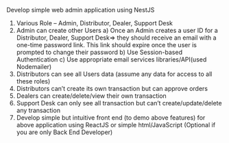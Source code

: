 Develop simple web admin application using NestJS
1) Various Role – Admin, Distributor, Dealer, Support Desk
2) Admin can create other Users
a) Once an Admin creates a user ID for a Distributor, Dealer, Support Desk=> they should receive an
email with a one-time password link. This link should expire once the user is prompted to
change their password
b) Use Session-based Authentication
c) Use appropriate email services libraries/API(used Nodemailer)
3) Distributors can see all Users data (assume any data for access to all these roles)
4) Distributors can’t create its own transaction but can approve orders
5) Dealers can create/delete/view their own transaction
6) Support Desk can only see all transaction but can’t create/update/delete any transaction
7) Develop simple but intuitive front end (to demo above features) for above application
using ReactJS or simple html/JavaScript (Optional if you are only Back End Developer)
